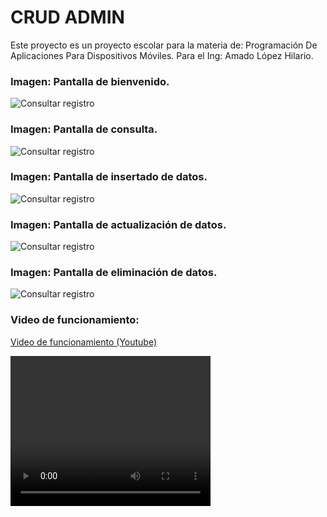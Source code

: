 # CRUD ADMIN
Este proyecto es un proyecto escolar para la materia de: Programación De Aplicaciones Para Dispositivos Móviles. Para el Ing: Amado López Hilario.

### Imagen: Pantalla de bienvenido.
![Consultar registro](Screenshot/Bienvenido.jpg)


### Imagen: Pantalla de consulta.
![Consultar registro](Screenshot/Consultar.jpg)


### Imagen: Pantalla de insertado de datos.
![Consultar registro](Screenshot/Insertado.jpg)


### Imagen: Pantalla de actualización de datos.
![Consultar registro](Screenshot/Actualizado.jpg)


### Imagen: Pantalla de eliminación de datos.
![Consultar registro](Screenshot/Eliminado.jpg)


### Video de funcionamiento:

[Video de funcionamiento (Youtube)](https://youtu.be/KVGV5SzL4IU)


<video src="Funcionamiento.mp4" width="320" height="240" controls></video>